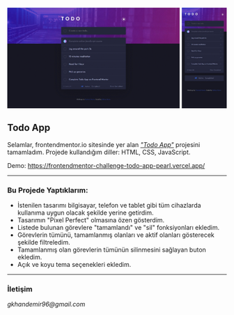 ![Todo App](./todo-app.gif)

## Todo App

Selamlar, frontendmentor.io sitesinde yer alan [_"Todo App"_](https://www.frontendmentor.io/challenges/todo-app-Su1_KokOW) projesini tamamladım. Projede kullandığım diller: HTML, CSS, JavaScript.

Demo: https://frontendmentor-challenge-todo-app-pearl.vercel.app/ 

---

### Bu Projede Yaptıklarım:

- İstenilen tasarımı bilgisayar, telefon ve tablet gibi tüm cihazlarda kullanıma uygun olacak şekilde yerine getirdim.
- Tasarımın "Pixel Perfect" olmasına özen gösterdim.
- Listede bulunan görevlere "tamamlandı" ve "sil" fonksiyonları ekledim.
- Görevlerin tümünü, tamamlanmış olanları ve aktif olanları gösterecek şekilde filtreledim.
- Tamamlanmış olan görevlerin tümünün silinmesini sağlayan buton ekledim.
- Açık ve koyu tema seçenekleri ekledim.

---

### İletişim

_gkhandemir96@gmail.com_

